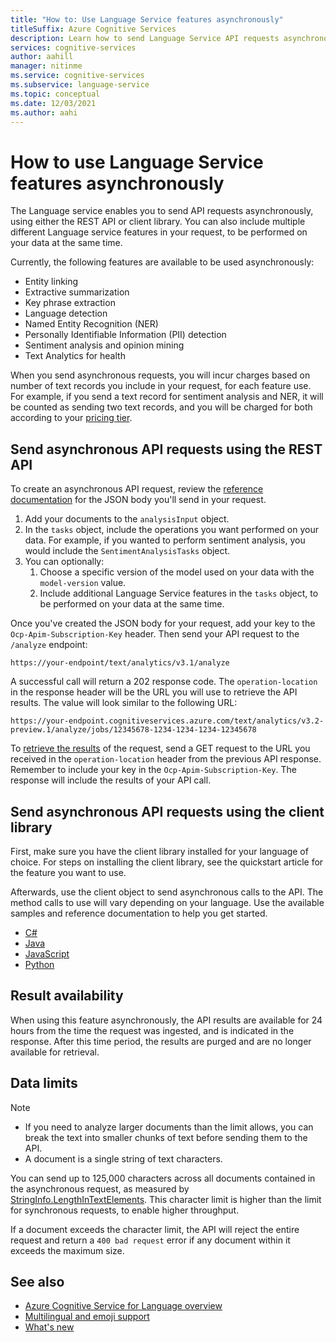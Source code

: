 ```yaml
---
title: "How to: Use Language Service features asynchronously"
titleSuffix: Azure Cognitive Services
description: Learn how to send Language Service API requests asynchronously.
services: cognitive-services
author: aahill
manager: nitinme
ms.service: cognitive-services
ms.subservice: language-service
ms.topic: conceptual
ms.date: 12/03/2021
ms.author: aahi
---
```


# How to use Language Service features asynchronously

The Language service enables you to send API requests asynchronously, using either the REST API or client library. You can also include multiple different Language service features in your request, to be performed on your data at the same time. 

Currently, the following features are available to be used asynchronously:
* Entity linking
* Extractive summarization
* Key phrase extraction
* Language detection
* Named Entity Recognition (NER)
* Personally Identifiable Information (PII) detection
* Sentiment analysis and opinion mining
* Text Analytics for health

When you send asynchronous requests, you will incur charges based on number of text records you include in your request, for each feature use. For example, if you send a text record for sentiment analysis and NER, it will be counted as sending two text records, and you will be charged for both according to your [pricing tier](https://azure.microsoft.com/pricing/details/cognitive-services/language-service/). 

## Send asynchronous API requests using the REST API

To create an asynchronous API request, review the [reference documentation](https://westus2.dev.cognitive.microsoft.com/docs/services/TextAnalytics-v3-1/operations/Analyze) for the JSON body you'll send in your request.
1. Add your documents to the `analysisInput` object.  
1. In the `tasks` object, include the operations you want performed on your data. For example, if you wanted to perform sentiment analysis, you would include the `SentimentAnalysisTasks` object.
1. You can optionally:
    1. Choose a specific version of the model used on your data with the `model-version` value.
    1. Include additional Language Service features in the `tasks` object, to be performed on your data at the same time.   

Once you've created the JSON body for your request, add your key to the `Ocp-Apim-Subscription-Key` header. Then send your API request to the `/analyze` endpoint:

```http
https://your-endpoint/text/analytics/v3.1/analyze
```

A successful call will return a 202 response code. The `operation-location` in the response header will be the URL you will use to retrieve the API results. The value will look similar to the following URL:

```http
https://your-endpoint.cognitiveservices.azure.com/text/analytics/v3.2-preview.1/analyze/jobs/12345678-1234-1234-1234-12345678
```

To [retrieve the results](https://westus2.dev.cognitive.microsoft.com/docs/services/TextAnalytics-v3-1/operations/AnalyzeStatus) of the request, send a GET request to the URL you received in the `operation-location` header from the previous API response. Remember to include your key in the `Ocp-Apim-Subscription-Key`. The response will include the results of your API call.

## Send asynchronous API requests using the client library

First, make sure you have the client library installed for your language of choice. For steps on installing the client library, see the quickstart article for the feature you want to use.

Afterwards, use the client object to send asynchronous calls to the API. The method calls to use will vary depending on your language. Use the available samples and reference documentation to help you get started.

* [C#](/dotnet/api/overview/azure/ai.textanalytics-readme?preserve-view=true&view=azure-dotnet#async-examples)
* [Java](/java/api/overview/azure/ai-textanalytics-readme?preserve-view=true&view=azure-java-preview#analyze-multiple-actions)
* [JavaScript](/javascript/api/overview/azure/ai-text-analytics-readme?preserve-view=true&view=azure-node-preview#analyze-actions)
* [Python](/python/api/overview/azure/ai-textanalytics-readme?preserve-view=true&view=azure-python-preview#multiple-analysis)

## Result availability 

When using this feature asynchronously, the API results are available for 24 hours from the time the request was ingested, and is indicated in the response. After this time period, the results are purged and are no longer available for retrieval.

## Data limits

> [!NOTE]
> * If you need to analyze larger documents than the limit allows, you can break the text into smaller chunks of text before sending them to the API. 
> * A document is a single string of text characters.  

You can send up to 125,000 characters across all documents contained in the asynchronous request, as measured by [StringInfo.LengthInTextElements](/dotnet/api/system.globalization.stringinfo.lengthintextelements). This character limit is higher than the limit for synchronous requests, to enable higher throughput. 

If a document exceeds the character limit, the API will reject the entire request and return a `400 bad request` error if any document within it exceeds the maximum size.

## See also

* [Azure Cognitive Service for Language overview](../overview.md)
* [Multilingual and emoji support](../concepts/multilingual-emoji-support.md)
* [What's new](../whats-new.md)
